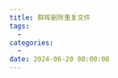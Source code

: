 ```yaml
---
title: 群晖删除重复文件
tags:
  - 
categories:
  - 
date: 2024-06-20 00:00:00
---
```


> 

<!-- more -->

## 

